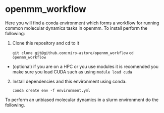 # openmm_workflow
Here you will find a conda environment which forms a workflow for running common molecular dynamics tasks in openmm. To install perform the following:

1. Clone this repository and cd to it 

    `git clone git@github.com:miro-astore/openmm_workflow`
    `cd openmm_workflow`


* (optional) if you are on a HPC or you use modules it is recomended you make sure you load CUDA such as using 
`module load cuda`

2. Install dependencies and this environment using conda. 

    `conda create env -f environment.yml`

To perform an unbiased molecular dynamics in a slurm environment do the following. 

